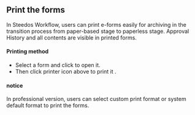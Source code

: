 ## Print the forms
In Steedos Workflow, users can print e-forms easily for archiving in the transition process from paper-based stage to paperless stage. Approval History and all contents are visible in printed forms. 
#### Printing method
- Select a form and click to open it. 
- Then click printer icon above to print it .

#### notice
In professional version, users can select custom print format or system default format to print the forms.

